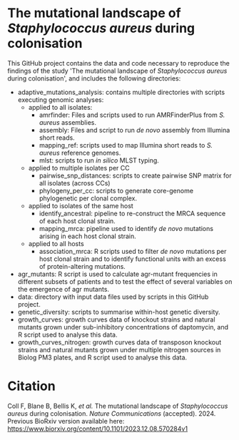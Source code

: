 # The mutational landscape of *Staphylococcus aureus* during colonisation

This GitHub project contains the data and code necessary to reproduce the findings of the study 'The mutational landscape of *Staphylococcus aureus* during colonisation', and includes the following directories:
* adaptive_mutations_analysis: contains multiple directories with scripts executing genomic analyses:
  * applied to all isolates:
    - amrfinder: Files and scripts used to run AMRFinderPlus from *S. aureus* assemblies.
    - assembly: Files and script to run *de novo* assembly from Illumina short reads.
    - mapping_ref: scripts used to map Illumina short reads to *S. aureus* reference genomes.
    - mlst: scripts to run *in silico* MLST typing.
  * applied to multiple isolates per CC
    - pairwise_snp_distances: scripts to create pairwise SNP matrix for all isolates (across CCs)
    - phylogeny_per_cc: scripts to generate core-genome phylogenetic per clonal complex.
  * applied to isolates of the same host
    - identify_ancestral: pipeline to re-construct the MRCA sequence of each host clonal strain.
    - mapping_mrca: pipeline used to identify *de novo* mutations arising in each host clonal strain.
  * applied to all hosts
    - association_mrca: R scripts used to filter *de novo* mutations per host clonal strain and to identify functional units with an excess of protein-altering mutations.
* agr_mutants: R script is used to calculate agr-mutant frequencies in different subsets of patients and to test the effect of several variables on the emergence of agr mutants.
* data: directory with input data files used by scripts in this GitHub project.
* genetic_diversity: scripts to summarise within-host genetic diversity.
* growth_curves: growth curves data of knockout strains and natural mutants grown under sub-inhibitory concentrations of daptomycin, and R script used to analyse this data.
* growth_curves_nitrogen: growth curves data of transposon knockout strains and natural mutants grown under multiple nitrogen sources in Biolog PM3 plates, and R script used to analyse this data.

# Citation
Coll F, Blane B, Bellis K, *et al.* The mutational landscape of *Staphylococcus aureus* during colonisation. *Nature Communications* (accepted). 2024. 
Previous BioRxiv version available here: https://www.biorxiv.org/content/10.1101/2023.12.08.570284v1
